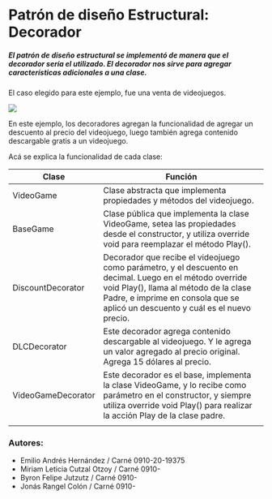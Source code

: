 # Patrón de diseño Estructural: Decorador

##### El patrón de diseño estructural se implementó de manera que el decorador sería el utilizado. El decorador nos sirve para agregar características adicionales a una clase.

El caso elegido para este ejemplo, fue una venta de videojuegos.

![](D:\Universidad\ANALISIS2\videojuegos\wall.jpg)

En este ejemplo, los decoradores agregan la funcionalidad de agregar un descuento al precio del videojuego, luego también agrega contenido descargable gratis a un videojuego.

Acá se explica la funcionalidad de cada clase:

| Clase              | Función                                                      |
| ------------------ | ------------------------------------------------------------ |
| VideoGame          | Clase abstracta que implementa propiedades y métodos del videojuego. |
| BaseGame           | Clase pública que implementa la clase VideoGame, setea las propiedades desde el constructor, y utiliza override void para reemplazar el método Play(). |
| DiscountDecorator  | Decorador que recibe el videojuego como parámetro, y el descuento en decimal. Luego en el método override void Play(), llama al método de la clase Padre, e imprime en consola que se aplicó un descuento y cuál es el nuevo precio. |
| DLCDecorator       | Este decorador agrega contenido descargable al videojuego. Y le agrega un valor agregado al precio original. Agrega 15 dólares al precio. |
| VideoGameDecorator | Este decorador es el base, implementa la clase VideoGame, y lo recibe como parámetro en el constructor, y siempre utiliza override void Play() para realizar la acción Play de la clase padre. |
|                    |                                                              |

### Autores:

- Emilio Andrés Hernández / Carné 0910-20-19375
- Miriam Leticia Cutzal Otzoy / Carné 0910-
- Byron Felipe Jutzutz / Carné 0910-
- Jonás Rangel Colón / Carné 0910-